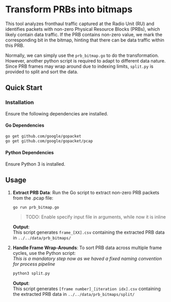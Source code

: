 Transform PRBs into bitmaps 
===

This tool analyzes fronthaul traffic captured at the Radio Unit (RU) and identifies packets with non-zero Physical Resource Blocks (PRBs), which likely contain data traffic.
If the PRB contains non-zero value, we mark the corresponding bit in the bitmap, hinting that there can be data traffic within this PRB.

Normally, we can simply use the `prb_bitmap.go` to do the transformation. However, another python script is required to adapt to different data nature.
Since PRB frames may wrap around due to indexing limits, `split.py` is provided to split and sort the data.

## Quick Start

### Installation

Ensure the following dependencies are installed.

#### Go Dependencies

```sh
go get github.com/google/gopacket
go get github.com/google/gopacket/pcap
```

#### Python Dependencies

Ensure Python 3 is installed. 

## Usage

1. **Extract PRB Data**: Run the Go script to extract non-zero PRB packets from the .pcap file:  

    ```sh
    go run prb_bitmap.go
    ```

    > TODO: Enable specify input file in arguments, while now it is inline

    **Output**:  
    This script generates `frame_[XX].csv` containing the extracted PRB data in `../../data/prb_bitmaps/`


2. **Handle Frame Wrap-Arounds**: To sort PRB data across multiple frame cycles, use the Python script:  
*This is a mandatory step now as we haved a fixed naming convention for process pipeline*

    ```sh
    python3 split.py
    ```

    **Output**:  
    This script generates `[frame number]_[iteration idx].csv` containing the extracted PRB data in `../../data/prb_bitmaps/split/`
